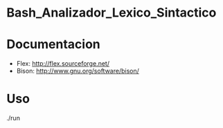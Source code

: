 Bash_Analizador_Lexico_Sintactico
=================================


Documentacion
==============
* Flex:  http://flex.sourceforge.net/
* Bison: http://www.gnu.org/software/bison/

Uso
===========
./run 
